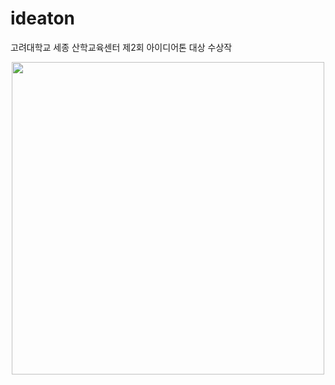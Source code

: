 # ideaton
고려대학교 세종 산학교육센터 제2회 아이디어톤 대상 수상작 

<style>
img {
	margin: auto;
	display: block;
}
</style>
<img width="500" src="https://user-images.githubusercontent.com/70839563/136645408-a16244d4-8fc8-49ff-86fb-e1806e158472.png"></img>
